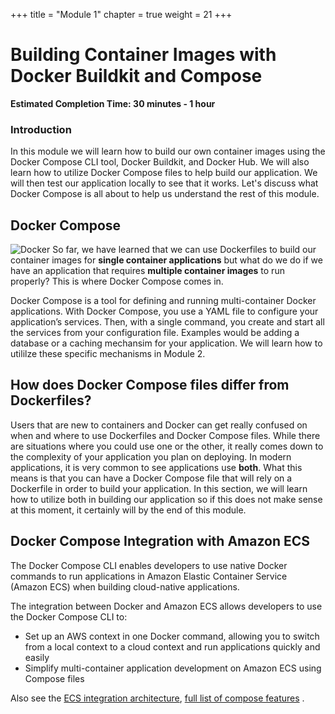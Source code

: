 +++
title = "Module 1"
chapter = true
weight = 21
+++

# Building Container Images with Docker Buildkit and Compose

**Estimated Completion Time: 30 minutes - 1 hour**

### Introduction

In this module we will learn how to build our own container images using the Docker Compose CLI tool, Docker Buildkit, and Docker Hub. We will also learn how to utilize Docker Compose files to help build our application. We will then test our application locally to see that it works. Let's discuss what Docker Compose is all about to help us understand the rest of this module. 

## Docker Compose
![Docker](/images/docker-compose.png)
So far, we have learned that we can use Dockerfiles to build our container images for **single container applications** but what do we do if we have an application that requires **multiple container images** to run properly? This is where Docker Compose comes in. 

Docker Compose is a tool for defining and running multi-container Docker applications. With Docker Compose, you use a YAML file to configure your application’s services. Then, with a single command, you create and start all the services from your configuration file. Examples would be adding a database or a caching mechansim for your application. We will learn how to utililze these specific mechanisms in Module 2. 

## How does Docker Compose files differ from Dockerfiles?
Users that are new to containers and Docker can get really confused on when and where to use Dockerfiles and Docker Compose files. While there are situations where you could use one or the other, it really comes down to the complexity of your application you plan on deploying. In modern applications, it is very common to see applications use **both**. What this means is that you can have a Docker Compose file that will rely on a Dockerfile in order to build your application. In this section, we will learn how to utilize both in building our application so if this does not make sense at this moment, it certainly will by the end of this module. 

## Docker Compose Integration with Amazon ECS

The Docker Compose CLI enables developers to use native Docker commands to run applications in Amazon Elastic Container Service (Amazon ECS) when building cloud-native applications.

The integration between Docker and Amazon ECS allows developers to use the Docker Compose CLI to:

* Set up an AWS context in one Docker command, allowing you to switch from a local context to a cloud context and run applications quickly and easily
* Simplify multi-container application development on Amazon ECS using Compose files

Also see the [ECS integration architecture](https://docs.docker.com/cloud/ecs-architecture/), [full list of compose features](https://docs.docker.com/cloud/ecs-compose-features/) .

